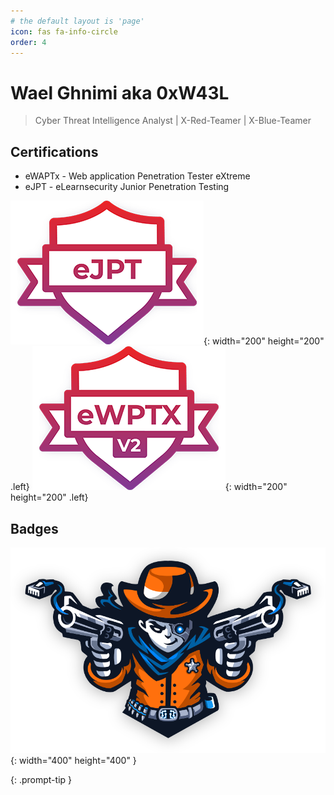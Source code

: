 ```yaml
---
# the default layout is 'page'
icon: fas fa-info-circle
order: 4
---
```

# Wael Ghnimi aka 0xW43L

> Cyber Threat Intelligence Analyst | X-Red-Teamer | X-Blue-Teamer

## Certifications
- eWAPTx - Web application Penetration Tester eXtreme
- eJPT - eLearnsecurity Junior Penetration Testing

![ejpt.png](assets/img/certs/ejpt.png){: width="200" height="200" .left} ![ewapt.png](assets/img/certs/ewaptx.png){: width="200" height="200" .left}


## Badges
![pro-lab-dante.svg](assets/img/ic-dante-overview.svg){: width="400" height="400" }


{: .prompt-tip }
